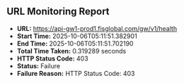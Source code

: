 ## URL Monitoring Report

- **URL:** https://api-gw1-prod1.fisglobal.com/gw/v1/health
- **Start Time:** 2025-10-06T05:11:51.382901
- **End Time:** 2025-10-06T05:11:51.702190
- **Total Time Taken:** 0.319289 seconds
- **HTTP Status Code:** 403
- **Status:** Failure
- **Failure Reason:** HTTP Status Code: 403
